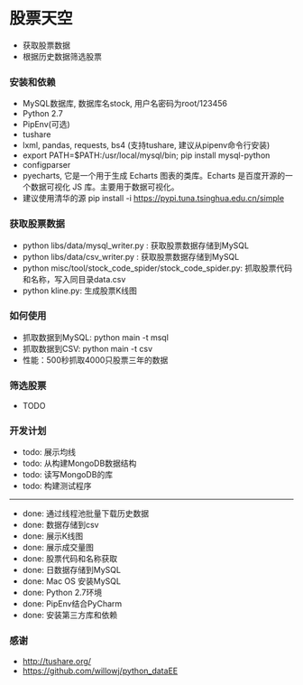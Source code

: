 # 股票天空
- 获取股票数据
- 根据历史数据筛选股票


### 安装和依赖
- MySQL数据库, 数据库名stock, 用户名密码为root/123456
- Python 2.7
- PipEnv(可选)
- tushare
- lxml, pandas, requests, bs4 (支持tushare, 建议从pipenv命令行安装)
- export PATH=$PATH:/usr/local/mysql/bin; pip install mysql-python
- configparser
- pyecharts, 它是一个用于生成 Echarts 图表的类库。Echarts 是百度开源的一个数据可视化 JS 库。主要用于数据可视化。
- 建议使用清华的源 pip install <pkg> -i https://pypi.tuna.tsinghua.edu.cn/simple



### 获取股票数据
- python libs/data/mysql_writer.py : 获取股票数据存储到MySQL
- python libs/data/csv_writer.py : 获取股票数据存储到MySQL
- python misc/tool/stock_code_spider/stock_code_spider.py: 抓取股票代码和名称，写入同目录data.csv
- python kline.py: 生成股票K线图

### 如何使用
- 抓取数据到MySQL: python main -t msql
- 抓取数据到CSV: python main -t csv
- 性能：500秒抓取4000只股票三年的数据


### 筛选股票
- TODO




### 开发计划
- todo: 展示均线
- todo: 从构建MongoDB数据结构
- todo: 读写MongoDB的库 
- todo: 构建测试程序
- -----------------
- done: 通过线程池批量下载历史数据
- done: 数据存储到csv
- done: 展示K线图
- done: 展示成交量图
- done: 股票代码和名称获取
- done: 日数据存储到MySQL
- done: Mac OS 安装MySQL
- done: Python 2.7环境
- done: PipEnv结合PyCharm
- done: 安装第三方库和依赖


### 感谢
- http://tushare.org/
- https://github.com/willowj/python_dataEE